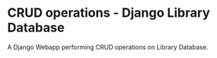 # CRUD operations - Django Library Database

A Django Webapp performing CRUD operations on Library Database.
